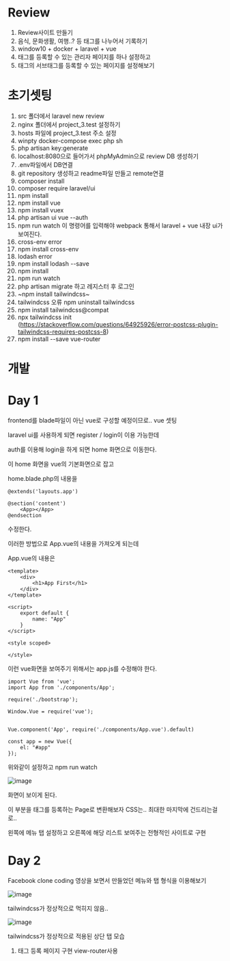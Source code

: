 # Review

1. Review사이트 만들기
2. 음식, 문화생활, 여행..? 등 태그를 나누어서 기록하기
3. window10 + docker + laravel + vue
4. 태그를 등록할 수 있는 관리자 페이지를 하나 설정하고
5. 태그의 서브태그를 등록할 수 있는 페이지를 설정해보기


# 초기셋팅

1. src 폴더에서 laravel new review
2. nginx 폴더에서 project_3.test 설정하기
3. hosts 파일에 project_3.test 주소 설정
4. winpty docker-compose exec php sh
5. php artisan key:generate
6. localhost:8080으로 들어가서 phpMyAdmin으로 review DB 생성하기
7. .env파일에서 DB연결
8. git repository 생성하고 readme파일 만들고 remote연결
9. composer install
10. composer require laravel/ui
11. npm install
12. npm install vue
13. npm install vuex
14. php artisan ui vue --auth 
15. npm run watch 이 명령어를 입력해야 webpack 통해서 laravel + vue 내장 ui가 보여진다. 
16. cross-env error
17. npm install cross-env
18. lodash error
19. npm install lodash --save
20. npm install 
21. npm run watch
22. php artisan migrate 하고 레지스터 후 로그인
23. ~npm install tailwindcss~
24. tailwindcss 오류 npm uninstall tailwindcss
25. npm install tailwindcss@compat
26. npx tailwindcss init (https://stackoverflow.com/questions/64925926/error-postcss-plugin-tailwindcss-requires-postcss-8)
27. npm install --save vue-router

# 개발 

# Day 1

frontend를 blade파일이 아닌 vue로 구성할 예정이므로.. vue 셋팅
 
laravel ui를 사용하게 되면 register / login이 이용 가능한데 

auth를 이용해 login을 하게 되면 home 화면으로 이동한다.

이 home 화면을 vue의 기본화면으로 잡고 

home.blade.php의 내용을 

```
@extends('layouts.app')

@section('content')
    <App></App>
@endsection
```

수정한다. 

이러한 방법으로 App.vue의 내용을 가져오게 되는데

App.vue의 내용은

```
<template>
    <div>
        <h1>App First</h1>
    </div>
</template>

<script>
    export default {
        name: "App"
    }
</script>

<style scoped>

</style>
```

이런 vue화면을 보여주기 위해서는 app.js를 수정해야 한다.

```
import Vue from 'vue';
import App from './components/App';

require('./bootstrap');

Window.Vue = require('vue');


Vue.component('App', require('./components/App.vue').default)

const app = new Vue({
    el: "#app"
});
```

위와같이 설정하고 npm run watch 

![image](https://user-images.githubusercontent.com/6989005/102061298-a1e18680-3e36-11eb-8bf1-da82cabc6002.png)

화면이 보이게 된다.

이 부분을 태그를 등록하는 Page로 변환해보자 CSS는.. 최대한 마지막에 건드리는걸로..

왼쪽에 메뉴 탭 설정하고 오른쪽에 해당 리스트 보여주는 전형적인 사이트로 구현


# Day 2

Facebook clone coding 영상을 보면서 만들었던 메뉴와 탭 형식을 이용해보기

![image](https://user-images.githubusercontent.com/6989005/102155114-3511cf00-3ebe-11eb-965f-80d99af107d7.png)

tailwindcss가 정상적으로 먹히지 않음..

![image](https://user-images.githubusercontent.com/6989005/102159671-54612a00-3ec7-11eb-8a75-9f141cb27ecc.png)

tailwindcss가 정상적으로 적용된 상단 탭 모습

1. 태그 등록 페이지 구현 view-router사용

